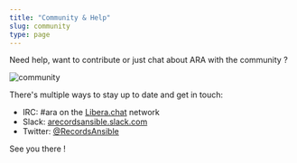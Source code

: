 ```yaml
---
title: "Community & Help"
slug: community
type: page
---
```


Need help, want to contribute or just chat about ARA with the community ?

![community](/static/ansiblefest-community.png)

There's multiple ways to stay up to date and get in touch:

- IRC: #ara on the [Libera.chat](https://web.libera.chat/?channels=#ara) network
- Slack: [arecordsansible.slack.com](https://join.slack.com/t/arecordsansible/shared_invite/enQtMjMxNzI4ODAxMDQxLTU2NTU3YjMwYzRlYmRkZTVjZTFiOWIxNjE5NGRhMDQ3ZTgzZmQyZTY2NzY5YmZmNDA5ZWY4YTY1Y2Y1ODBmNzc)
- Twitter: [@RecordsAnsible](https://twitter.com/RecordsAnsible)

See you there !
